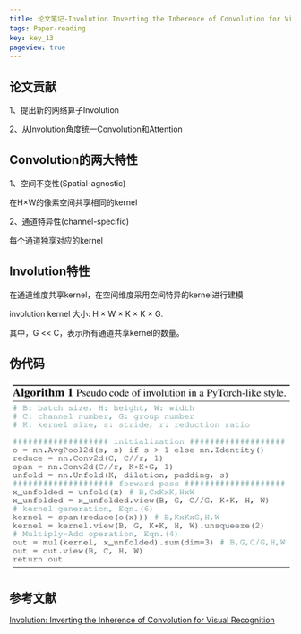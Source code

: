 ```yaml
---
title: 论文笔记-Involution Inverting the Inherence of Convolution for Visual Recognition
tags: Paper-reading
key: key_13
pageview: true
---
```


## 论文贡献

1、提出新的网络算子Involution

2、从Involution角度统一Convolution和Attention

## Convolution的两大特性

1、空间不变性(Spatial-agnostic)

在H×W的像素空间共享相同的kernel

2、通道特异性(channel-specific)

每个通道独享对应的kernel


## Involution特性

在通道维度共享kernel，在空间维度采用空间特异的kernel进行建模

involution kernel 大小: H × W × K × K × G.

其中，G << C，表示所有通道共享kernel的数量。

## 伪代码

![pseudo code](/assets/images/blog/involution_pseudo_code.png)

## 参考文献

[Involution: Inverting the Inherence of Convolution for Visual Recognition](https://arxiv.org/pdf/2103.06255.pdf)
